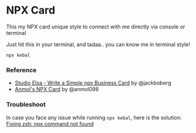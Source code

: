 # NPX Card
This my NPX card unique style to connect with me directly via console or terminal

Just hit this in your terminal, and tadaa.. you can know me in terminal style!
```
npx kebal
```

### Reference
- [Studio Elsa - Write a Simple npx Business Card](https://studioelsa.se/blog/open-source-oss-npx-business-card/) by @jackboberg
- [Anmol's NPX Card](https://github.com/anmol098/npx_card) by @anmol098

### Troubleshoot
In case you face any issue while running ```npx kebal```, here is the solution:<br/>
[Fixing zsh: npx command not found](https://github.com/kebalicious/npx-kebal/wiki/Fixing-zsh:-npx-command-not-found)
